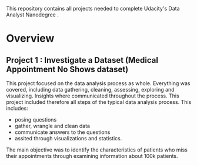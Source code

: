 This repository contains all projects needed to complete Udacity's Data Analyst Nanodegree .

# Overview 

## Project 1 : Investigate a Dataset (Medical Appointment No Shows dataset)

This project focused on the data analysis process as whole. Everything was covered, including data gathering, cleaning, assessing, exploring and visualizing. Insights where communicated throughout the process.
This project included therefore all steps of the typical data analysis process. This includes:

- posing questions
- gather, wrangle and clean data
- communicate answers to the questions
- assited through visualizations and statistics.

The main objective was to identify the characteristics of patients who miss their appointments through examining information about 100k patients.




